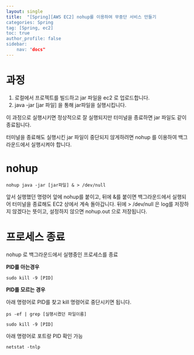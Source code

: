 ```yaml
---
layout: single
title:  "[Spring][AWS EC2] nohup를 이용하여 무중단 서비스 만들기
categories: Spring
tag: [Spring, ec2]
toc: true
author_profile: false
sidebar:
    nav: "docs"
---
```




# 과정

1. 로컬에서 프로젝트를 빌드하고 jar 파일을 ec2 로 업로드합니다.
2. java -jar [jar 파일] 을 통해 jar파일을 실행시킵니다.



이 과정으로 실행시키면 정상적으로 잘 실행되지만 터미널을 종료하면 jar 파일도 같이 종료됩니다.

터미널을 종료해도 실행시킨 jar 파일이 중단되지 않게하려면 nohup 를 이용하여 백그라운드에서 실행시켜야 합니다.



# nohup

```
nohup java -jar [jar파일] & > /dev/null
```

앞서 실행했던 명령어 앞에 nohup를 붙이고, 뒤에 &를 붙이면 백그라운드에서 실행되어 터미널을 종료해도 EC2 상에서 계속 돌아갑니다. 뒤에 > /dev/null 은 log를 저장하지 않겠다는 뜻이고, 설정하지 않으면 nohup.out 으로 저장됩니다.



# 프로세스 종료

nohup 로 백그라운드에서 실행중인 프로세스를 종료

**PID를 아는경우**

```
sudo kill -9 [PID]
```



**PID를 모르는 경우**

아래 명령어로 PID를 찾고 kill 명령어로 중단시키면 됩니다.

```
ps -ef | grep [실행시켰던 파일이름]

sudo kill -9 [PID]
```



아래 명령어로 포트랑 PID 확인 가능

```
netstat -tnlp
```

